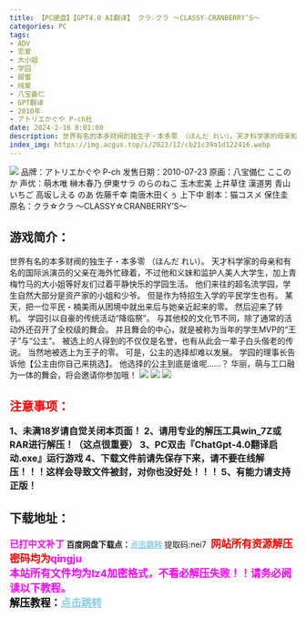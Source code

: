 ```yaml
---
title: 【PC硬盘】【GPT4.0 AI翻译】 クラ☆クラ ～CLASSY☆CRANBERRY’S～
categories: PC
tags:
- ADV
- 恋爱
- 大小姐
- 学园
- 甜蜜
- 纯爱
- 八宝备仁
- GPT翻译
- 2010年
- アトリエかぐや P-ch社
date: 2024-2-16 8:01:00
description: 世界有名的本多财阀的独生子・本多零 （ほんだ れい）。天才科学家的母亲和有名的国际派演员的父亲在海外忙碌着，不过他和义妹和监护人美人大学生，加上青梅竹马的大小姐等好友们过着平静快乐的学园生活。他们来往的超名流学园，学生自然大部分是资产家的小姐和少爷。但是作为特招生入学的平民学生也有。某天，把一位平民・楠美雨从困境中就出来后与她亲近起来的零。然后迎来了转机。
index_img: https://img.acgus.top/i/2023/12/cb21c39a1d122416.webp
---
```

![](https://img.acgus.top/i/2023/12/cb21c39a1d122416.webp)
品牌：アトリエかぐや P-ch
发售日期：2010-07-23
原画：八宝備仁 ここのか
声优：萌木唯 榊木春乃 伊東サラ のらのねこ 玉木宏美 上井草住 漢道男 青山いちご 高坂しえる のあ 佐藤千幸 南唐木田くぅ 上下中
剧本：猫コスメ 保住圭
原名：クラ☆クラ ～CLASSY☆CRANBERRY’S～

## 游戏简介：
世界有名的本多财阀的独生子・本多零 （ほんだ れい）。
天才科学家的母亲和有名的国际派演员的父亲在海外忙碌着，不过他和义妹和监护人美人大学生，加上青梅竹马的大小姐等好友们过着平静快乐的学园生活。
他们来往的超名流学园，学生自然大部分是资产家的小姐和少爷。
但是作为特招生入学的平民学生也有。
某天，把一位平民・楠美雨从困境中就出来后与她亲近起来的零。
然后迎来了转机。
学园引以自豪的传统活动“降临祭”。
与其他校的文化节不同，除了通常的活动外还召开了全校级的舞会。
并且舞会的中心，就是被称为当年的学生MVP的“王子”与“公主”。
被选上的人得到的不仅仅是名誉，也有从此会一辈子白头偕老的传说。
当然地被选上为王子的零。
可是，公主的选择却难以发展。
学园的理事长告诉他【公主由你自己来挑选】。
他选择的公主到底是谁呢……？
华丽，萌与工口融为一体的舞会，将会邀请你参加哦！
![](https://img.acgus.top/i/2023/12/c8f34d5bc8122423.webp)
![](https://img.acgus.top/i/2023/12/84e2502906122421.webp)
![](https://img.acgus.top/i/2023/12/0bf82b5d91122418.webp)




## <font color=#FF0000 >注意事项：</font>
<font size=3><b>1、未满18岁请自觉关闭本页面！
2、请用专业的解压工具win_7Z或RAR进行解压！（这点很重要）
3、PC双击『ChatGpt-4.0翻译启动.exe』运行游戏
4、下载文件前请先保存下来，请不要在线解压！！！这样会导致文件被封，对你也没好处！！！
5、有能力请支持正版！</b></font>

## 下载地址：
<font color=#FF00FF size=3><b>已打中文补丁</b></font>
<b>百度网盘下载点：</b><a href="https://pan.baidu.com/s/1HQC7KMKKrRMvDpGOiheGyw?pwd=nei7" style="color: #87CEEB;"><b>点击跳转</b></a> 提取码:nei7
<a style="padding: 0" href="https://post.qingju.org/AD/"><img style="max-width:100%" src="https://img.acgus.top/i/2024/07/478f689b8021d8d499ab43d21acf137a.gif" alt=""></a>
<b><font color=#FF0000 size=4>网站所有资源解压密码均为</b></font><b><font color=#FF00FF size=4>qingju</font><font color=#FF0000 ></font></b><br><b><font color=#FF00FF size=4>本站所有文件均为lz4加密格式，不看必解压失败！！请务必阅读以下教程。</b></font><br><b><font color=#000 size=4>解压教程：</b><a href="https://post.qingju.org/tutorial/000/" style="color: #87CEEB;"><b>点击跳转</b></a>